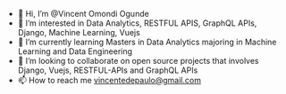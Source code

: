 - 👋 Hi, I’m @Vincent Omondi Ogunde
- 👀 I’m interested in Data Analytics, RESTFUL APIS, GraphQL APIs, Django, Machine Learning, Vuejs
- 🌱 I’m currently learning Masters in Data Analytics majoring in Machine Learning and Data Engineering
- 💞️ I’m looking to collaborate on open source projects that involves Django, Vuejs, RESTFUL-APIs and GraphQL APIs
- 📫 How to reach me vincentedepaulo@gmail.com

<!---
larnTechGeeks/larnTechGeeks is a ✨ special ✨ repository because its `README.md` (this file) appears on your GitHub profile.
You can click the Preview link to take a look at your changes.
--->
